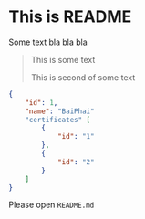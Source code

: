 # This is README

Some text bla bla bla

> This is some text
>
> This is second of some text

```json
{
    "id": 1,
    "name": "BaiPhai"
    "certificates" [
        {
            "id": "1"
        },
        {
            "id": "2"
        }
    ]
}
```

Please open `README.md`
